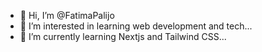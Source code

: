 - 👋 Hi, I’m @FatimaPalijo
- 👀 I’m interested in learning web development and tech...
- 🌱 I’m currently learning Nextjs and  Tailwind CSS...


<!---
FatimaPalijo/FatimaPalijo is a ✨ special ✨ repository because its `README.md` (this file) appears on your GitHub profile.
You can click the Preview link to take a look at your changes.
--->
